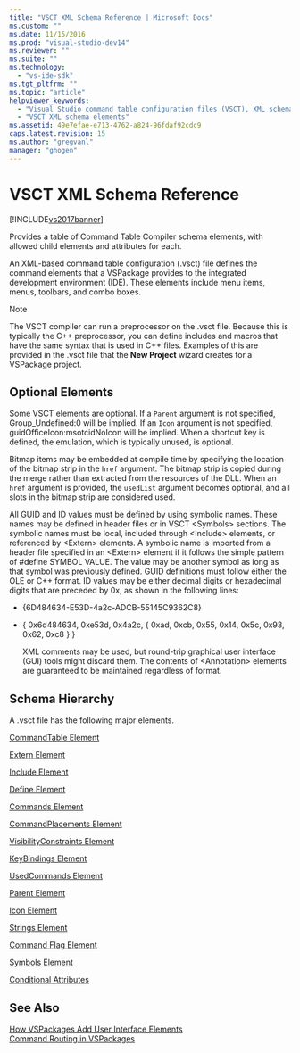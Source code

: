 ```yaml
---
title: "VSCT XML Schema Reference | Microsoft Docs"
ms.custom: ""
ms.date: 11/15/2016
ms.prod: "visual-studio-dev14"
ms.reviewer: ""
ms.suite: ""
ms.technology: 
  - "vs-ide-sdk"
ms.tgt_pltfrm: ""
ms.topic: "article"
helpviewer_keywords: 
  - "Visual Studio command table configuration files (VSCT), XML schema"
  - "VSCT XML schema elements"
ms.assetid: 49e7efae-e713-4762-a824-96fdaf92cdc9
caps.latest.revision: 15
ms.author: "gregvanl"
manager: "ghogen"
---
```

# VSCT XML Schema Reference
[!INCLUDE[vs2017banner](../includes/vs2017banner.md)]

Provides a table of Command Table Compiler schema elements, with allowed child elements and attributes for each.  
  
 An XML-based command table configuration (.vsct) file defines the command elements that a VSPackage provides to the integrated development environment (IDE). These elements include menu items, menus, toolbars, and combo boxes.  
  
> [!NOTE]
>  The VSCT compiler can run a preprocessor on the .vsct file. Because this is typically the C++ preprocessor, you can define includes and macros that have the same syntax that is used in C++ files. Examples of this are provided in the .vsct file that the **New Project** wizard creates for a VSPackage project.  
  
## Optional Elements  
 Some VSCT elements are optional. If a `Parent` argument is not specified, Group_Undefined:0 will be implied. If an `Icon` argument is not specified, guidOfficeIcon:msotcidNoIcon will be implied. When a shortcut key is defined, the emulation, which is typically unused, is optional.  
  
 Bitmap items may be embedded at compile time by specifying the location of the bitmap strip in the `href` argument. The bitmap strip is copied during the merge rather than extracted from the resources of the DLL. When an `href` argument is provided, the `usedList` argument becomes optional, and all slots in the bitmap strip are considered used.  
  
 All GUID and ID values must be defined by using symbolic names. These names may be defined in header files or in VSCT \<Symbols> sections. The symbolic names must be local, included through \<Include> elements, or referenced by \<Extern> elements. A symbolic name is imported from a header file specified in an \<Extern> element if it follows the simple pattern of #define SYMBOL   VALUE. The value may be another symbol as long as that symbol was previously defined. GUID definitions must follow either the OLE or C++ format. ID values may be either decimal digits or hexadecimal digits that are preceded by 0x, as shown in the following lines:  
  
- {6D484634-E53D-4a2c-ADCB-55145C9362C8}  
  
- { 0x6d484634, 0xe53d, 0x4a2c, { 0xad, 0xcb, 0x55, 0x14, 0x5c, 0x93, 0x62, 0xc8 } }  
  
  XML comments may be used, but round-trip graphical user interface (GUI) tools might discard them. The contents of \<Annotation> elements are guaranteed to be maintained regardless of format.  
  
## Schema Hierarchy  
 A .vsct file has the following major elements.  
  
 [CommandTable Element](../extensibility/commandtable-element.md)  
  
 [Extern Element](../extensibility/extern-element.md)  
  
 [Include Element](../extensibility/include-element.md)  
  
 [Define Element](../extensibility/define-element.md)  
  
 [Commands Element](../extensibility/commands-element.md)  
  
 [CommandPlacements Element](../extensibility/commandplacements-element.md)  
  
 [VisibilityConstraints Element](../extensibility/visibilityconstraints-element.md)  
  
 [KeyBindings Element](../extensibility/keybindings-element.md)  
  
 [UsedCommands Element](../extensibility/usedcommands-element.md)  
  
 [Parent Element](../extensibility/parent-element.md)  
  
 [Icon Element](../extensibility/icon-element.md)  
  
 [Strings Element](../extensibility/strings-element.md)  
  
 [Command Flag Element](../extensibility/command-flag-element.md)  
  
 [Symbols Element](../extensibility/symbols-element.md)  
  
 [Conditional Attributes](../extensibility/vsct-xml-schema-conditional-attributes.md)  
  
## See Also  
 [How VSPackages Add User Interface Elements](../extensibility/internals/how-vspackages-add-user-interface-elements.md)   
 [Command Routing in VSPackages](../extensibility/internals/command-routing-in-vspackages.md)

